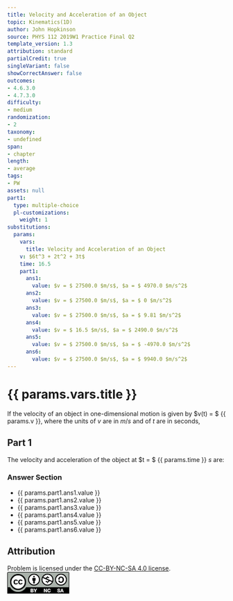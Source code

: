 ```yaml
---
title: Velocity and Acceleration of an Object
topic: Kinematics(1D)
author: John Hopkinson
source: PHYS 112 2019W1 Practice Final Q2
template_version: 1.3
attribution: standard
partialCredit: true
singleVariant: false
showCorrectAnswer: false
outcomes:
- 4.6.3.0
- 4.7.3.0
difficulty:
- medium
randomization:
- 2
taxonomy:
- undefined
span:
- chapter
length:
- average
tags:
- PW
assets: null
part1:
  type: multiple-choice
  pl-customizations:
    weight: 1
substitutions:
  params:
    vars:
      title: Velocity and Acceleration of an Object
    v: $6t^3 + 2t^2 + 3t$
    time: 16.5
    part1:
      ans1:
        value: $v = $ 27500.0 $m/s$, $a = $ 4970.0 $m/s^2$
      ans2:
        value: $v = $ 27500.0 $m/s$, $a = $ 0 $m/s^2$
      ans3:
        value: $v = $ 27500.0 $m/s$, $a = $ 9.81 $m/s^2$
      ans4:
        value: $v = $ 16.5 $m/s$, $a = $ 2490.0 $m/s^2$
      ans5:
        value: $v = $ 27500.0 $m/s$, $a = $ -4970.0 $m/s^2$
      ans6:
        value: $v = $ 27500.0 $m/s$, $a = $ 9940.0 $m/s^2$
---
```

# {{ params.vars.title }}
If the velocity of an object in one-dimensional motion is given by $v(t) = $ {{ params.v }}, where the units of $v$ are in $m/s$ and of $t$ are in seconds,

## Part 1

The velocity and acceleration of the object at $t = $ {{ params.time }} $s$ are:

### Answer Section

- {{ params.part1.ans1.value }}
- {{ params.part1.ans2.value }}
- {{ params.part1.ans3.value }}
- {{ params.part1.ans4.value }}
- {{ params.part1.ans5.value }}
- {{ params.part1.ans6.value }}

## Attribution

Problem is licensed under the [CC-BY-NC-SA 4.0 license](https://creativecommons.org/licenses/by-nc-sa/4.0/).<br> ![The Creative Commons 4.0 license requiring attribution-BY, non-commercial-NC, and share-alike-SA license.](https://raw.githubusercontent.com/firasm/bits/master/by-nc-sa.png)